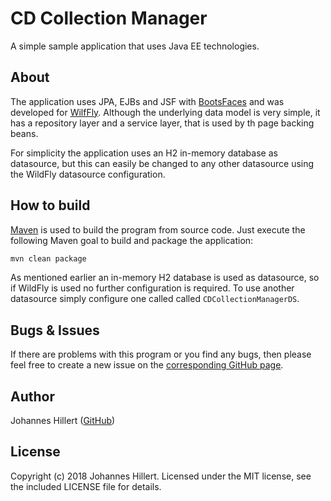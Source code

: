 # CD Collection Manager
A simple sample application that uses Java EE technologies.

## About
The application uses JPA, EJBs and JSF with [BootsFaces](https://www.bootsfaces.net/) and was developed for [WilfFly](http://wildfly.org/).
Although the underlying data model is very simple, it has a repository layer and a service layer, that is used by th page backing beans.

For simplicity the application uses an H2 in-memory database as datasource, but this can easily be changed to any other datasource using the WildFly datasource configuration.

## How to build
[Maven](https://maven.apache.org/) is used to build the program from source code. 
Just execute the following Maven goal to build and package the application:

~~~bash
mvn clean package
~~~

As mentioned earlier an in-memory H2 database is used as datasource, so if WildFly is used no further configuration is required.
To use another datasource simply configure one called called `CDCollectionManagerDS`.

## Bugs & Issues
If there are problems with this program or you find any bugs, then please feel free to create a new issue on the
[corresponding GitHub page](https://github.com/clovergaze/cd-collection-manager/issues).

## Author
Johannes Hillert ([GitHub](https://github.com/clovergaze))

## License
Copyright (c) 2018 Johannes Hillert. Licensed under the MIT license, see the included LICENSE file for details.